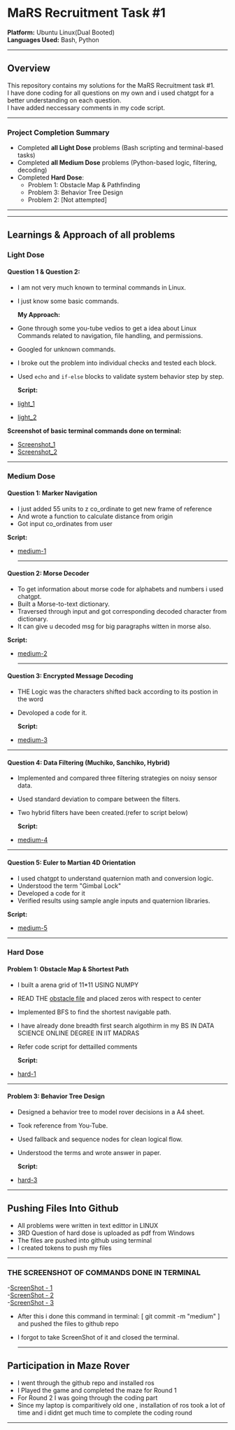 # MaRS Recruitment Task #1 
**Platform:** Ubuntu Linux(Dual Booted)<br>
**Languages Used:** Bash, Python  

---
## **Overview**

This repository contains my solutions for the MaRS Recruitment task #1.<br>I have done coding for all questions on my own and i used chatgpt for a better understanding  on each question.<br>I have added neccessary comments in my code script.

---

### Project Completion Summary

- Completed **all Light Dose** problems (Bash scripting and terminal-based tasks)
- Completed **all Medium Dose** problems (Python-based logic, filtering, decoding)
- Completed **Hard Dose**:
  -  Problem 1: Obstacle Map & Pathfinding
  -  Problem 3: Behavior Tree Design
  -  Problem 2: [Not attempted]
---



---

## **Learnings & Approach of all problems**

###  **Light Dose**

####  Question 1 & Question 2: 
- I am not very much known to terminal commands in Linux.
- I just know some basic commands.

  **My Approach:**
- Gone through some you-tube vedios to get a idea about Linux Commands related to navigation, file handling, and permissions.
- Googled for unknown commands.
- I broke out the problem into individual checks and tested each block.
- Used `echo` and `if-else` blocks to validate system behavior step by step.
  
  **Script:**
- [light_1](./light_1st.sh)
- [light_2](./light_2nd.sh)
  
 **Screenshot of basic terminal commands done on terminal:**
- [Screenshot_1](./btc_ss_1.jpg)
- [Screenshot_2](./btc_ss_2.jpg)
  

---

###  **Medium Dose**

####  Question 1: Marker Navigation
- I just added 55 units to z co_ordinate to get new frame of reference
- And wrote a function to calculate distance from origin
- Got input co_ordinates from user


 **Script:**
- [medium-1](./medium_1st.py)

  ---


####  Question 2: Morse Decoder
- To get information about morse code for alphabets and numbers i used chatgpt.
- Built a Morse-to-text dictionary.
- Traversed through input and got corresponding decoded character from dictionary.
- It can give u decoded msg for big paragraphs witten in morse also.

 **Script:**
- [medium-2](./medium_2nd.py)

  ---


####  Question 3: Encrypted Message Decoding
- THE Logic was the characters shifted back according to its postion in the word
- Devoloped a code for it.
  
   **Script:**
- [medium-3](./medium_3rd.py)

---

####  Question 4: Data Filtering (Muchiko, Sanchiko, Hybrid)
- Implemented and compared three filtering strategies on noisy sensor data.
- Used standard deviation to compare between the filters.
- Two hybrid filters have been created.(refer to script below)

  **Script:**
- [medium-4](./medium_4th.py)

---

####  Question 5: Euler to Martian 4D Orientation
- I used chatgpt to understand quaternion math and conversion logic.
- Understood the term "Gimbal Lock"
- Developed a code for it
- Verified results using sample angle inputs and quaternion libraries.

**Script:**
- [medium-5](./medium_5th.py)

---

###  **Hard Dose**

####  Problem 1: Obstacle Map & Shortest Path
- I built a arena grid of 11*11 USING NUMPY
- READ THE [obstacle file](./sample.txt) and placed zeros with respect to center
- Implemented BFS to find the shortest navigable path.
- I have already done breadth first search algothirm in my BS IN DATA SCIENCE ONLINE DEGREE IN IIT MADRAS
- Refer code script for dettailled comments

  **Script:**
- [hard-1](./hard_1st.py)

---

####  Problem 3: Behavior Tree Design
- Designed a behavior tree to model rover decisions in a A4 sheet.
- Took reference from You-Tube.
- Used fallback and sequence nodes for clean logical flow.
- Understood the terms and wrote answer in paper.

  **Script:**
- [hard-3](./hard_3rd.pdf)


---
## **Pushing Files Into Github**

- All problems were written in text edittor in LINUX
- 3RD Question of hard dose is uploaded as pdf from Windows
- The files are pushed into github using terminal
- I created tokens to push my files
--- 

### **THE SCREENSHOT OF COMMANDS DONE IN TERMINAL**
-[ScreenShot - 1](./screenshot1.jpg)<br>
-[ScreenShot - 2](./screenshot2.jpg)<br>
-[ScreenShot - 3](./screenshot3.jpg)<br>
- After this i done this command in terminal: [ git commit -m "medium" ] and pushed the files to github repo
- I forgot to take ScreenShot of it and closed the terminal.

  ---

## **Participation in Maze Rover**

- I went through the github repo and installed ros 
- I Played the game and completed the maze for Round 1
- For Round 2 I was going through the coding part
- Since my laptop is comparitively old one , installation of ros took a lot of time and i didnt get much time to complete the coding round

--- 


  
  







